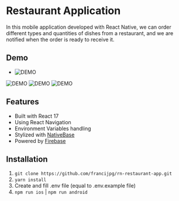 # Restaurant Application
In this mobile application developed with React Native, we can order different types and quantities of dishes from a restaurant, and we are notified when the order is ready to receive it.

## Demo
- ![DEMO](https://github.com/francijpg/rn-restaurant-app/blob/main/assets/animations/app-demo.gif)

![DEMO](https://github.com/francijpg/rn-restaurant-app/blob/main/assets/images/demo-1.jpg)
![DEMO](https://github.com/francijpg/rn-restaurant-app/blob/main/assets/images/demo-2.jpg)
![DEMO](https://github.com/francijpg/rn-restaurant-app/blob/main/assets/images/demo-3.jpg)

## Features

- Built with React 17
- Using React Navigation
- Environment Variables handling
- Stylized with [NativeBase](https://nativebase.io/)
- Powered by [Firebase](https://firebase.google.com/)

## Installation

1. `git clone https://github.com/francijpg/rn-restaurant-app.git`
2. `yarn install`
3. Create and fill .env file (equal to .env.example file)
4. `npm run ios` | `npm run android`
